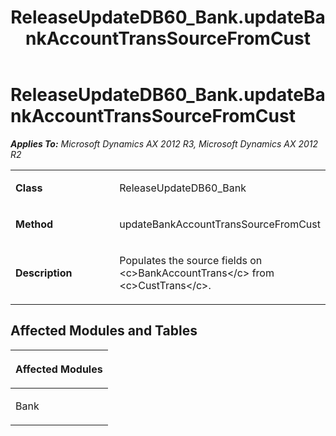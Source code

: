 ﻿---
title: ReleaseUpdateDB60_Bank.updateBankAccountTransSourceFromCust
TOCTitle: ReleaseUpdateDB60_Bank.updateBankAccountTransSourceFromCust
ms:assetid: 1d0ff10b-ceaa-5469-6947-84603694ea30
ms:mtpsurl: https://msdn.microsoft.com/en-us/library/JJ718721(v=AX.60)
ms:contentKeyID: 49707003
ms.date: 05/18/2015
mtps_version: v=AX.60
---

# ReleaseUpdateDB60\_Bank.updateBankAccountTransSourceFromCust 


_**Applies To:** Microsoft Dynamics AX 2012 R3, Microsoft Dynamics AX 2012 R2_

<table>
<colgroup>
<col style="width: 50%" />
<col style="width: 50%" />
</colgroup>
<tbody>
<tr class="odd">
<td><p><strong>Class</strong></p></td>
<td><p>ReleaseUpdateDB60_Bank</p></td>
</tr>
<tr class="even">
<td><p><strong>Method</strong></p></td>
<td><p>updateBankAccountTransSourceFromCust</p></td>
</tr>
<tr class="odd">
<td><p><strong>Description</strong></p></td>
<td><p>Populates the source fields on &lt;c&gt;BankAccountTrans&lt;/c&gt; from &lt;c&gt;CustTrans&lt;/c&gt;.</p></td>
</tr>
</tbody>
</table>


## Affected Modules and Tables

<table>
<colgroup>
<col style="width: 100%" />
</colgroup>
<thead>
<tr class="header">
<th><p>Affected Modules</p></th>
</tr>
</thead>
<tbody>
<tr class="odd">
<td><p>Bank</p></td>
</tr>
</tbody>
</table>

  


